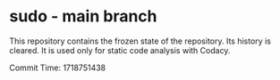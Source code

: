 # sudo - main branch

This repository contains the frozen state of the repository.
Its history is cleared. It is used only for static code
analysis with Codacy.

Commit Time: 1718751438